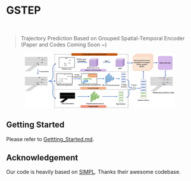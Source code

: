# GSTEP
<br/>

> Trajectory Prediction Based on Grouped Spatial-Temporal Encoder (Paper and Codes Coming Soon ~) 

<p align='center'>
<img src="./docs/framework.png" width='80%'/>
</p>

## Getting Started
Please refer to [Gettting_Started.md](docs/Gettting_Started.md).


## Acknowledgement

Our code is heavily based on [SIMPL](https://github.com/Nicer030/GSTEP/edit/main/). Thanks their awesome codebase.
